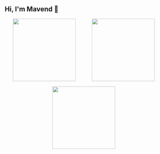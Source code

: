 ## Hi, I'm Mavend 👋

<!--
**smavend/smavend** is a ✨ _special_ ✨ repository because its `README.md` (this file) appears on your GitHub profile.

Here are some ideas to get you started:

- 🔭 I’m currently working on ...
- 🌱 I’m currently learning ...
- 👯 I’m looking to collaborate on ...
- 🤔 I’m looking for help with ...
- 💬 Ask me about ...
- 📫 How to reach me: ...
- 😄 Pronouns: ...
- ⚡ Fun fact: ...
![Mavend's GitHub stats](https://github-readme-stats.vercel.app/api?username=smavend&count_private=true&show_icons=true&theme=one_dark_pro&rank_icon=github)
![Mavend's Lang stats](https://github-readme-stats.vercel.app/api/top-langs/?username=smavend&langs_count=8&layout=compact&theme=one_dark_pro)

-->

<div align="center" style="width: 100%;">
  <div style="display: flex; flex-direction: row; align-items: stretch; max-width: 100%;">
    <img src="https://github-readme-stats.vercel.app/api?username=smavend&count_private=true&show_icons=true&theme=one_dark_pro&rank_icon=github" style="flex: 1; height: auto; height: 200px; max-widht: 100%;" />
    <img src="https://github-readme-stats.vercel.app/api/top-langs/?username=smavend&langs_count=8&layout=compact&theme=one_dark_pro" style="flex: 1; height: auto; height: 200px; max-widht: 100%;" />
  </div>

  <br>

  <div style="max-width: 100%;">
    <img align="center" src="https://streak-stats.demolab.com/?user=smavend&count_private=true&theme=one_dark_pro&border=3b4048" style="max-width: 100%; height: 200px;">
  </div>
</div>
